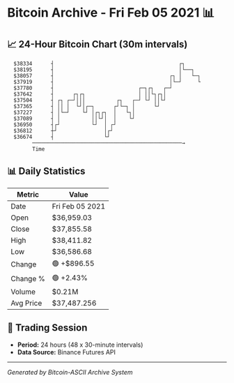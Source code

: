 # Bitcoin Archive - Fri Feb 05 2021 📊

## 📈 24-Hour Bitcoin Chart (30m intervals)

```
  $38334      ┤                                        ┌┐      
  $38195      ┤                                        │└──┐   
  $38057      ┤                                     ┌┐ │   └─┐ 
  $37919      ┤                                     │└─┘     └ 
  $37780      ┤                           ┌─┐┌┐   ┌─┘          
  $37642      ┤      ┌┐┌┐                 │ ││└┐┌┐│            
  $37504      ┤ ┌┐ ┌─┘│││          ┌┐   ┌─┘ └┘ ││└┘            
  $37365      ┤ ││ │  └┘│┌─┐      ┌┘└─┐ │      └┘              
  $37227      ┤ │└─┘    └┘ │┌┐┌┐  │   └┐│                      
  $37089      ┤ │          ││└┘│  │    └┘                      
  $36950      ┤┌┘          └┘  │ ┌┘                            
  $36812      ┼┘               │┌┘                             
  $36674      ┤                └┘                              
        ────────────────────────────────────────────────→
        Time
```

## 📊 Daily Statistics

| Metric | Value |
|--------|-------|
| Date | Fri Feb 05 2021 |
| Open | $36,959.03 |
| Close | $37,855.58 |
| High | $38,411.82 |
| Low | $36,586.68 |
| Change | 🟢 +$896.55 |
| Change % | 🟢 +2.43% |
| Volume | $0.21M |
| Avg Price | $37,487.256 |

## 📅 Trading Session

- **Period:** 24 hours (48 x 30-minute intervals)
- **Data Source:** Binance Futures API

---
*Generated by Bitcoin-ASCII Archive System*
